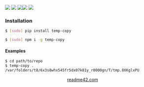 <!--
https://readme42.com
-->



[![](https://img.shields.io/badge/OS-Unix-blue.svg?longCache=True)]()
[![](https://img.shields.io/pypi/v/temp-copy.svg?maxAge=3600)](https://pypi.org/project/temp-copy/)
[![](https://img.shields.io/npm/v/temp-copy.svg?maxAge=3600)](https://www.npmjs.com/package/temp-copy)[![](https://img.shields.io/badge/License-Unlicense-blue.svg?longCache=True)](https://unlicense.org/)
[![](https://github.com/andrewp-as-is/temp-copy/workflows/tests42/badge.svg)](https://github.com/andrewp-as-is/temp-copy/actions)

### Installation
```bash
$ [sudo] pip install temp-copy
```

```bash
$ [sudo] npm i -g temp-copy
```

#### Examples
```bash
$ cd path/to/repo
$ temp-copy .
/var/folders/t8/6x3s8whx545fr5dx07k81y_r0000gn/T/tmp.8XKglxPU
```

<p align="center">
    <a href="https://readme42.com/">readme42.com</a>
</p>

